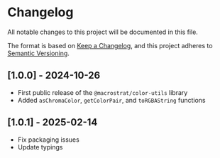 # Changelog

All notable changes to this project will be documented in this file.

The format is based on [Keep a Changelog](https://keepachangelog.com/en/1.0.0/),
and this project adheres to [Semantic Versioning](https://semver.org/spec/v2.0.0.html).

## [1.0.0] - 2024-10-26

- First public release of the `@macrostrat/color-utils` library
- Added `asChromaColor`, `getColorPair`, and `toRGBAString` functions

## [1.0.1] - 2025-02-14

- Fix packaging issues
- Update typings
